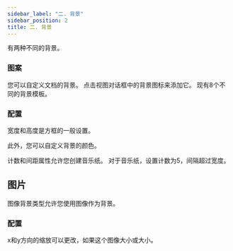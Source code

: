 ```yaml
---
sidebar_label: "二. 背景"
sidebar_position: 2
title: 二. 背景
---
```


有两种不同的背景。

### 图案

您可以自定义文档的背景。 点击视图对话框中的背景图标来添加它。 现有8个不同的背景模板。

### 配置

宽度和高度是方框的一般设置。

此外，您可以自定义背景的颜色。

计数和间距属性允许您创建音乐纸。 对于音乐纸，设置计数为5，间隔超过宽度。

## 图片

图像背景类型允许您使用图像作为背景。

### 配置

x和y方向的缩放可以更改，如果这个图像大小或大小。

